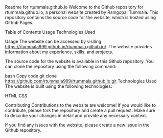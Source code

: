 Readme for rtummala.github.io
Welcome to the Github repository for rtummala.github.io, a personal website created by Ramgopal Tummala. This repository contains the source code for the website, which is hosted using Github Pages.

Table of Contents
Usage
Technologies Used

Usage
The website can be accessed by visiting https://rtummala999.github.io/rtummala.github.io/. The website provides information about my experience, skills, and projects.

The source code for the website is available in this Github repository. You can clone the repository using the following command:

bash
Copy code
git clone https://github.com/rtummala999/rtummala.github.io.git
Technologies Used
The website is built using the following technologies:

HTML
CSS


Contributing
Contributions to the website are welcome! If you would like to contribute, please fork the repository and create a pull request. Make sure to describe your changes in detail and provide any necessary context.

If you find any issues with the website, please create a new issue in the Github repository.

